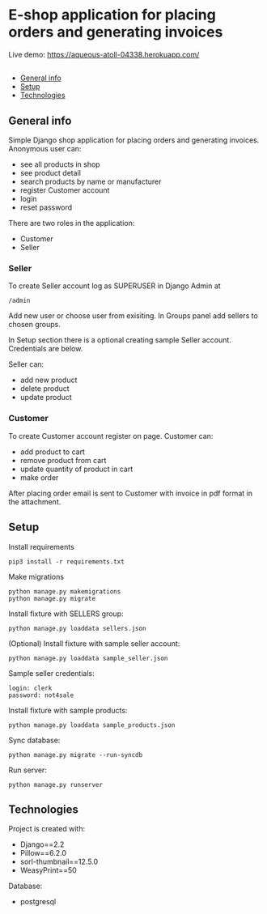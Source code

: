 # E-shop application for placing orders and generating invoices

Live demo:
https://aqueous-atoll-04338.herokuapp.com/

## 
* [General info](#general-info)
* [Setup](#setup)
* [Technologies](#technologies)



## General info
Simple Django shop application for placing orders and generating invoices.
Anonymous user can:
* see all products in shop
* see product detail
* search products by name or manufacturer
* register Customer account
* login
* reset password
 
There are two roles in the application:
* Customer
* Seller

### Seller
To create Seller account log as SUPERUSER in Django Admin at
```
/admin
```
Add new user or choose user from exisiting.
In Groups panel add sellers to chosen groups.

In Setup section there is a optional
creating sample Seller account. Credentials are below.


Seller can:
* add new product
* delete product
* update product


### Customer
To create Customer account register on page. 
Customer can:
* add product to cart
* remove product from cart
* update quantity of product in cart
* make order

After placing order email is sent to Customer 
with invoice in pdf format in the attachment.


## Setup
Install requirements 
```
pip3 install -r requirements.txt
```
Make migrations
```
python manage.py makemigrations
python manage.py migrate
```
Install fixture with SELLERS group:
 ```
python manage.py loaddata sellers.json
```
(Optional) Install fixture with sample seller account:
 ```
python manage.py loaddata sample_seller.json
```
Sample seller credentials:
```
login: clerk
password: not4sale
```
Install fixture with sample products:
 ```
python manage.py loaddata sample_products.json
```
Sync database:
```
python manage.py migrate --run-syncdb
```
Run server:
```
python manage.py runserver
```

## Technologies
Project is created with:
* Django==2.2
* Pillow==6.2.0
* sorl-thumbnail==12.5.0
* WeasyPrint==50

Database:
* postgresql
